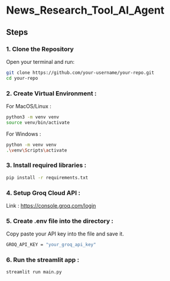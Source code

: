 # News_Research_Tool_AI_Agent

   
## Steps

### 1. Clone the Repository

Open your terminal and run:

```bash
git clone https://github.com/your-username/your-repo.git
cd your-repo
```


### 2. Create Virtual Environment : 

For MacOS/Linux : 
```bash
python3 -m venv venv
source venv/bin/activate
```

For Windows :
```bash
python -m venv venv
.\venv\Scripts\activate
```

### 3. Install required libraries : 
```bash
pip install -r requirements.txt
```


### 4. Setup Groq Cloud API : 

Link : https://console.groq.com/login

### 5. Create .env file into the directory : 

Copy paste your API key into the file and save it.
```bash
GROQ_API_KEY = "your_groq_api_key"
```

### 6. Run the streamlit app : 

```bash
streamlit run main.py
```

